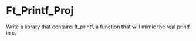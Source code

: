 # Ft_Printf_Proj
Write a library that contains ft_printf, a function that will mimic the real printf in c.
